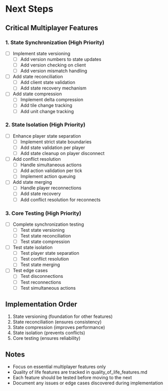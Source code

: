# Next Steps

## Critical Multiplayer Features

### 1. State Synchronization (High Priority)
- [ ] Implement state versioning
  - [ ] Add version numbers to state updates
  - [ ] Add version checking on client
  - [ ] Add version mismatch handling
- [ ] Add state reconciliation
  - [ ] Add client state validation
  - [ ] Add state recovery mechanism
- [ ] Add state compression
  - [ ] Implement delta compression
  - [ ] Add tile change tracking
  - [ ] Add unit change tracking

### 2. State Isolation (High Priority)
- [ ] Enhance player state separation
  - [ ] Implement strict state boundaries
  - [ ] Add state validation per player
  - [ ] Add state cleanup on player disconnect
- [ ] Add conflict resolution
  - [ ] Handle simultaneous actions
  - [ ] Add action validation per tick
  - [ ] Implement action queuing
- [ ] Add state merging
  - [ ] Handle player reconnections
  - [ ] Add state recovery
  - [ ] Add conflict resolution for reconnects

### 3. Core Testing (High Priority)
- [ ] Complete synchronization testing
  - [ ] Test state versioning
  - [ ] Test state reconciliation
  - [ ] Test state compression
- [ ] Test state isolation
  - [ ] Test player state separation
  - [ ] Test conflict resolution
  - [ ] Test state merging
- [ ] Test edge cases
  - [ ] Test disconnections
  - [ ] Test reconnections
  - [ ] Test simultaneous actions

## Implementation Order
1. State versioning (foundation for other features)
2. State reconciliation (ensures consistency)
3. State compression (improves performance)
4. State isolation (prevents conflicts)
5. Core testing (ensures reliability)

## Notes
- Focus on essential multiplayer features only
- Quality of life features are tracked in quality_of_life_features.md
- Each feature should be tested before moving to the next
- Document any issues or edge cases discovered during implementation
